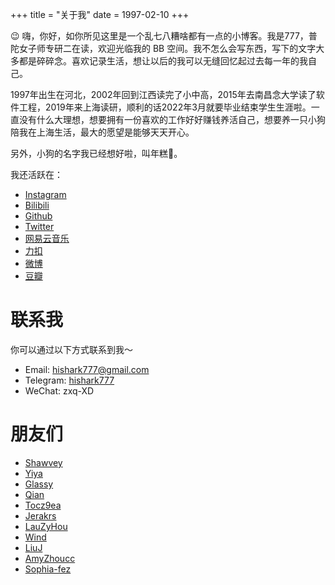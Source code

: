 +++
title = "关于我"
date = 1997-02-10
+++

😉 嗨，你好，如你所见这里是一个乱七八糟啥都有一点的小博客。我是777，普陀女子师专研二在读，欢迎光临我的 BB 空间。我不怎么会写东西，写下的文字大多都是碎碎念。喜欢记录生活，想让以后的我可以无缝回忆起过去每一年的我自己。

1997年出生在河北，2002年回到江西读完了小中高，2015年去南昌念大学读了软件工程，2019年来上海读研，顺利的话2022年3月就要毕业结束学生生涯啦。一直没有什么大理想，想要拥有一份喜欢的工作好好赚钱养活自己，想要养一只小狗陪我在上海生活，最大的愿望是能够天天开心。

另外，小狗的名字我已经想好啦，叫年糕🐶。

我还活跃在：

- [Instagram](https://www.instagram.com/hishark777) 
- [Bilibili](https://space.bilibili.com/167148/#/channel/detail?cid=55848)
- [Github](https://github.com/hishark/)
- [Twitter](https://twitter.com/hishark777) 
- [网易云音乐](http://music.163.com/#/user/home?id=97746388) 
- [力扣](https://leetcode-cn.com/u/hishark/) 
- [微博](https://weibo.com/hishark777) 
- [豆瓣](https://www.douban.com/people/hishark/)


# 联系我

你可以通过以下方式联系到我～

- Email: [hishark777@gmail.com](mailto:hishark777@gmail.com)
- Telegram: [hishark777](https://t.me/hishark777)
- WeChat: zxq-XD

# 朋友们

- [Shawvey](https://shawvey.github.io)
- [Yiya](https://yiyacheng.github.io)
- [Glassy](glassywu.github.io)
- [Qian](https://miaodzz.github.io/)
- [Tocz9ea](https://blog.tocz9ea.com)
- [Jerakrs](https://jerakrs.github.io/)
- [LauZyHou](https://blog.csdn.net/SHU15121856)
- [Wind](https://roaringwind.github.io)
- [LiuJ](https://lliujj.github.io)
- [AmyZhoucc](https://amyzhoucc.github.io/)
- [Sophia-fez](https://sophia-fez.blog.csdn.net/)

<!-- - [Mo](http://moqiling.net) -->